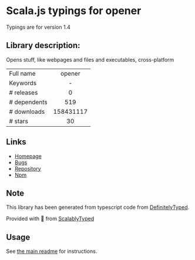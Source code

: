 
# Scala.js typings for opener

Typings are for version 1.4

## Library description:
Opens stuff, like webpages and files and executables, cross-platform

|                    |                 |
| ------------------ | :-------------: |
| Full name          | opener |
| Keywords           | - |
| # releases         | 0 |
| # dependents       | 519 |
| # downloads        | 158431117 |
| # stars            | 30 |

## Links
- [Homepage](https://github.com/domenic/opener#readme)
- [Bugs](https://github.com/domenic/opener/issues)
- [Repository](https://github.com/domenic/opener)
- [Npm](https://www.npmjs.com/package/opener)
    


## Note
This library has been generated from typescript code from [DefinitelyTyped](https://definitelytyped.org).

Provided with :purple_heart: from [ScalablyTyped](https://github.com/oyvindberg/ScalablyTyped)

## Usage
See [the main readme](../../readme.md) for instructions.


